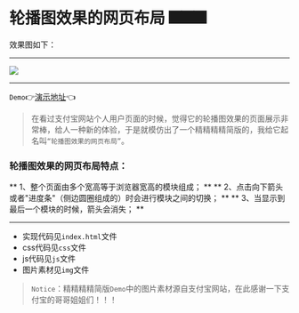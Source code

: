# 轮播图效果的网页布局  :fireworks::fireworks::fireworks:

效果图如下：
***
![](img/hambergur-menu-btn.gif)
***

`Demo`:point_right:[演示地址]():point_left:

> 在看过支付宝网站个人用户页面的时候，觉得它的轮播图效果的页面展示非常棒，给人一种新的体验，于是就模仿出了一个精精精精简版的，我给它起名叫`“轮播图效果的网页布局”`。

### 轮播图效果的网页布局特点：
** 1、整个页面由多个宽高等于浏览器宽高的模块组成； **
** 2、点击向下箭头或者"进度条"（侧边圆圈组成的）时会进行模块之间的切换； **
** 3、当显示到最后一个模块的时候，箭头会消失； **

***

* 实现代码见`index.html`文件
* css代码见`css`文件
* js代码见`js`文件
* 图片素材见`img`文件

> `Notice`：精精精精简版`Demo`中的图片素材源自支付宝网站，在此感谢一下支付宝的哥哥姐姐们！！！